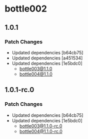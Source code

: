 # bottle002

## 1.0.1

### Patch Changes

- Updated dependencies [b64cb75]
- Updated dependencies [a451534]
- Updated dependencies [1e5bdc0]
  - bottle003@1.1.0
  - bottle004@1.1.0

## 1.0.1-rc.0

### Patch Changes

- Updated dependencies [b64cb75]
- Updated dependencies [1e5bdc0]
  - bottle003@1.1.0-rc.0
  - bottle004@1.1.0-rc.0
